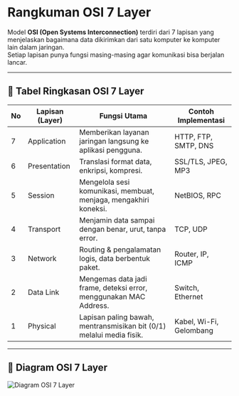 # Rangkuman OSI 7 Layer

Model **OSI (Open Systems Interconnection)** terdiri dari 7 lapisan yang menjelaskan bagaimana data dikirimkan dari satu komputer ke komputer lain dalam jaringan.  
Setiap lapisan punya fungsi masing-masing agar komunikasi bisa berjalan lancar.

---

## 📌 Tabel Ringkasan OSI 7 Layer

| No | Lapisan (Layer)   | Fungsi Utama                                                                 | Contoh Implementasi         |
|----|------------------|------------------------------------------------------------------------------|-----------------------------|
| 7  | Application      | Memberikan layanan jaringan langsung ke aplikasi pengguna.                   | HTTP, FTP, SMTP, DNS        |
| 6  | Presentation     | Translasi format data, enkripsi, kompresi.                                   | SSL/TLS, JPEG, MP3          |
| 5  | Session          | Mengelola sesi komunikasi, membuat, menjaga, mengakhiri koneksi.             | NetBIOS, RPC                |
| 4  | Transport        | Menjamin data sampai dengan benar, urut, tanpa error.                        | TCP, UDP                    |
| 3  | Network          | Routing & pengalamatan logis, data berbentuk paket.                          | Router, IP, ICMP            |
| 2  | Data Link        | Mengemas data jadi frame, deteksi error, menggunakan MAC Address.             | Switch, Ethernet            |
| 1  | Physical         | Lapisan paling bawah, mentransmisikan bit (0/1) melalui media fisik.         | Kabel, Wi-Fi, Gelombang     |

---

## 📌 Diagram OSI 7 Layer

![Diagram OSI 7 Layer](img/osi7layer.png)
